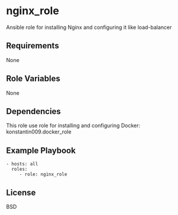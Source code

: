 nginx_role
=========

Ansible role for installing Nginx and configuring it like load-balancer

Requirements
------------

None

Role Variables
--------------

None

Dependencies
------------

This role use role for installing and configuring Docker: konstantin009.docker_role

Example Playbook
----------------

    - hosts: all
      roles:
         - role: nginx_role

License
-------

BSD
